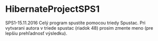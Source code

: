 # HibernateProjectSPS1
SPS1-15.11.2016
Celý program spustíte pomocou triedy Spustac.
Pri vytvarani autora v triede spustac (riadok 48) prosim zmente meno (pre lepšiu prehľadnosť výsledku).
